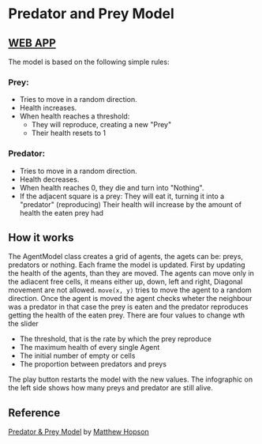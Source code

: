 # Predator and Prey Model

## [WEB APP](http://commoning.rocks/predatorVSpreyGrass/)
The model is based on the following simple rules:
### Prey:
* Tries to move in a random direction.
* Health increases.
* When health reaches a threshold:
    * They will reproduce, creating a new "Prey"
    * Their health resets to 1
### Predator:
* Tries to move in a random direction.
* Health decreases.
* When health reaches 0, they die and turn into "Nothing".
* If the adjacent square is a prey: They will eat it, turning it into a "predator" (reproducing) Their health will increase by the amount of health the eaten prey had

## How it works

The AgentModel class creates a grid of agents, the agets can be: preys, predators or nothing.
Each frame the model is updated. First by updating the health of the agents, than they are moved. The agents can move only in the adiacent free cells, it means either up, down, left and right, Diagonal movement are not allowed. `move(x, y)` tries to move the agent to a random direction.
Once the agent is moved the agent checks wheter the neighbour was a predator in that case the prey is eaten and the predator reproduces getting the health of the eaten prey.
There are four values to change wth the slider

* The threshold, that is the rate by which the prey reproduce
* The maximum health of every single Agent
* The initial number of empty or cells
* The proportion between predators and preys

The play button restarts the model with the new values.
The infographic on the left side shows how many preys and predator are still alive.

## Reference

[Predator & Prey Model](https://github.com/Hopson97/PredatorAndPrey) by [Matthew Hopson](https://github.com/Hopson97)